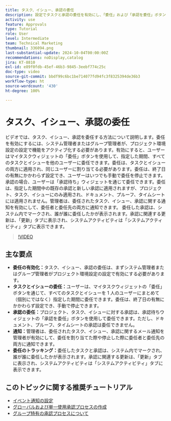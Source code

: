 ```yaml
---
title: タスク、イシュー、承認の委任
description: 設定でタスクと承認の委任を有効にし、「委任」および「承認を委任」ボタンを使用し、割り当てに関するメール通知を設定し、更新とシステムアクティビティを追跡して明確な監視を行うことで、委任ワークフローを効率化します。
activity: use
feature: Approvals
type: Tutorial
role: User
level: Intermediate
team: Technical Marketing
thumbnail: 336094.png
last-substantial-update: 2024-10-04T00:00:00Z
recommendations: noDisplay,catalog
jira: KT-8810
exl-id: e89f0fdb-45ef-46b3-9845-3eebf774c25c
doc-type: video
source-git-commit: bbdf99c6bc1be714077fd94fc3f8325394de36b3
workflow-type: ht
source-wordcount: '430'
ht-degree: 100%

---
```


# タスク、イシュー、承認の委任

ビデオでは、タスク、イシュー、承認を委任する方法について説明します。委任を有効にするには、システム管理者またはグループ管理者が、プロジェクト環境設定の設定で機能をアクティブ化する必要があります。有効にすると、ユーザーはマイタスクウィジェットの「委任」ボタンを使用して、指定した期間、すべてのタスクとイシューを他のユーザーに委任できます。委任は、タスクとイシューの両方に適用され、同じユーザーに割り当てる必要があります。委任は、終了日の有無にかかわらず設定でき、ユーザーはいつでも手動で委任を停止できます。
承認の場合、ユーザーは「承認待ち」ウィジェットを通じて委任できます。委任は、指定した期間中の既存の承認と新しい承認に適用されますが、プロジェクト、タスク、イシューにのみ適用され、ドキュメント、プルーフ、タイムシートには適用されません。管理者は、委任されたタスク、イシュー、承認に関する通知を有効にして、委任者と委任先の両方に通知できます。
委任した承認は、システム内でマークされ、誰が誰に委任したかが表示されます。承認に関連する更新は、「更新」タブに表示され、システムアクティビティは「システムアクティビティ」タブに表示できます。


>[!VIDEO](https://video.tv.adobe.com/v/336094/?quality=12&learn=on&enablevpops=1)

## 主な要点

* **委任の有効化：**&#x200B;タスク、イシュー、承認の委任は、まずシステム管理者またはグループ管理者がプロジェクト環境設定の設定で有効にする必要があります。
* **タスクとイシューの委任：**&#x200B;ユーザーは、マイタスクウィジェットの「委任」ボタンを通じて、すべてのタスクとイシューを 1 人のユーザーにまとめて（個別にではなく）指定した期間に委任できます。委任は、終了日の有無にかかわらず設定でき、手動で停止できます。
* **承認の委任：**&#x200B;プロジェクト、タスク、イシューに対する承認は、承認待ちウィジェットの「承認を委任」ボタンを使用して委任できます。ただし、ドキュメント、プルーフ、タイムシートの承認は委任できません。
* **通知：**&#x200B;管理者は、委任されたタスク、イシュー、承認に関するメール通知を管理者が有効にして、委任を割り当てた際や停止した際に委任者と委任先の両方に通知できます。
* **委任のトラッキング：**&#x200B;委任したタスクと承認は、システム内でマークされ、誰が誰に委任したかが表示されます。承認に関連する更新は、「更新」タブに表示され、システムアクティビティは「システムアクティビティ」タブに表示できます。


## このトピックに関する推奨チュートリアル

* [イベント通知の設定](/help/administration-and-setup/email-and-in-app-notifications/admin-set-up-event-notifications.md)
* [グローバルおよび単一使用承認プロセスの作成](/help/manage-work/approval-processes-and-milestone-paths/create-a-single-use-approval-process.md)
* [グループ特有の承認プロセスについて](/help/administration-and-setup/approval-processes-and-milestone-paths/group-specific-approval-processes.md)

